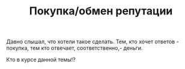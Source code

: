 ﻿---
title: "Покупка/обмен репутации"
se.owner.user_id: 306187
se.owner.display_name: "cProject"
se.owner.link: "https://ru.meta.stackoverflow.com/users/306187/cproject"
se.link: "https://ru.meta.stackoverflow.com/questions/10052/%d0%9f%d0%be%d0%ba%d1%83%d0%bf%d0%ba%d0%b0-%d0%be%d0%b1%d0%bc%d0%b5%d0%bd-%d1%80%d0%b5%d0%bf%d1%83%d1%82%d0%b0%d1%86%d0%b8%d0%b8"
se.question_id: 10052
se.post_type: question
---
<p>Давно слышал, что хотели такое сделать. Тем, кто хочет ответов - покупка, тем кто отвечает, соответственно,- деньги.</p>

<p>Кто в курсе данной темы!?</p>
